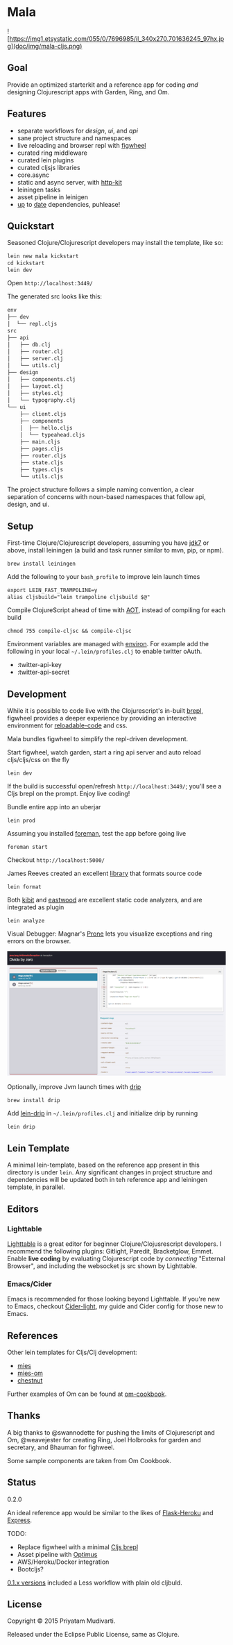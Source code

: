 Mala
=====

![https://img1.etsystatic.com/055/0/7696985/il_340x270.701636245_97hx.jpg](doc/img/mala-cljs.png)

## Goal

Provide an optimized starterkit and a reference app for coding _and_ designing Clojurescript apps with Garden, Ring, and Om.

## Features

- separate workflows for _design_, _ui_, and _api_
- sane project structure and namespaces
- live reloading and browser repl with [figwheel](https://github.com/bhauman/lein-figwheel)
- curated ring middleware
- curated lein plugins
- curated cljsjs libraries
- core.async
- static and async server, with [http-kit](http://www.http-kit.org)
- leiningen tasks
- asset pipeline in leinigen
- [up](http://swannodette.github.io/2014/12/22/waitin/) to [date](https://github.com/omcljs/om/blob/master/CHANGES.md)
dependencies, puhlease!

## Quickstart

Seasoned Clojure/Clojurescript developers may install the template, like so:

    lein new mala kickstart
    cd kickstart
    lein dev

Open `http://localhost:3449/`

The generated src looks like this:

    env
    ├── dev
    │  └── repl.cljs
    src
    ├── api
    │   ├── db.clj
    │   ├── router.clj
    │   ├── server.clj
    │   └── utils.clj
    ├── design
    │   ├── components.clj
    │   ├── layout.clj
    │   ├── styles.clj
    │   └── typography.clj
    └── ui
        ├── client.cljs
        ├── components
        │  ├── hello.cljs
        │  └── typeahead.cljs
        ├── main.cljs
        ├── pages.cljs
        ├── router.cljs
        ├── state.cljs
        ├── types.cljs
        └── utils.cljs

The project structure follows a simple naming convention, a clear separation of concerns with noun-based namespaces
that follow api, design, and ui.

## Setup

First-time Clojure/Clojurescript developers, assuming you have [jdk7](http://www.oracle.com/technetwork/java/javase/downloads/jdk8-downloads-2133151.html) or above, install leiningen (a build and task runner similar to mvn, pip, or npm).
 
    brew install leiningen

Add the following to your `bash_profile` to improve lein launch times

    export LEIN_FAST_TRAMPOLINE=y
    alias cljsbuild="lein trampoline cljsbuild $@"

Compile ClojureScript ahead of time with [AOT](http://swannodette.github.io/2014/12/22/waitin/), instead of compiling for each build

    chmod 755 compile-cljsc && compile-cljsc

Environment variables are managed with [environ](https://github.com/weavejester/environ). For example add the
following in your local `~/.lein/profiles.clj` to enable twitter oAuth.

- :twitter-api-key
- :twitter-api-secret

## Development

While it is possible to code live with the Clojurescript's in-built [brepl](https://github.com/clojure/clojurescript/wiki/The-REPL-and-Evaluation-Environments#browser-as-evaluation-environment), figwheel provides a deeper experience by providing an
interactive environment for [reloadable-code](https://github.com/bhauman/lein-figwheel#writing-reloadable-code) and css.

Mala bundles figwheel to simplify the repl-driven development.

Start figwheel, watch garden, start a ring api server and auto reload cljs/cljs/css on the fly

    lein dev

If the build is successful open/refresh `http://localhost:3449/`; you'll see a Cljs brepl on the prompt. Enjoy live coding!

Bundle entire app into an uberjar

    lein prod

Assuming you installed [foreman](https://github.com/ddollar/foreman), test the app before going live

    foreman start
    
Checkout `http://localhost:5000/`

James Reeves created an excellent [library](https://github.com/weavejester/cljfmt) that formats source code

    lein format

Both [kibit](https://github.com/jonase/kibit) and [eastwood](https://github.com/jonase/eastwood) are excellent
static code analyzers, and are integrated as plugin

    lein analyze

Visual Debugger: Magnar's [Prone](https://github.com/magnars/prone) lets you visualize exceptions and ring errors on the browser.

![](doc/img/browser-debug.png)

Optionally, improve Jvm launch times with [drip](https://github.com/ninjudd/drip)

    brew install drip

Add [lein-drip](https://github.com/josteink/lein-drip) in `~/.lein/profiles.clj` and initialize drip by running

    lein drip

## Lein Template

A minimal lein-template, based on the reference app present in this directory is under `lein`. Any significant changes in project structure and dependencies will be updated both in teh reference app and leiningen template, in parallel.

## Editors

### Lighttable

[Lighttable](http://www.lighttable.com) is a great editor for beginner Clojure/Clojusrescript developers.
I recommend the following plugins: Gitlight, Paredit, Bracketglow, Emmet. Enable **live coding** by evaluating
Clojurescript code by _connecting_ "External Browser", and including the websocket js src shown by Lighttable.

### Emacs/Cider

Emacs is recommended for those looking beyond Lighttable. If you're new to Emacs, checkout
[Cider-light](https://github.com/priyatam/cider-light), my guide and Cider config for those new to Emacs. 

## References

Other lein templates for Cljs/Clj development:

- [mies](https://github.com/swannodette/mies)
- [mies-om](https://github.com/swannodette/mies-om)
- [chestnut](https://github.com/plexus/chestnut)

Further examples of Om can be found at [om-cookbook](https://github.com/omcljs/om-cookbook).

## Thanks

A big thanks to @swannodette for pushing the limits of Clojurescript and Om, @weavejester for creating Ring,
Joel Holbrooks for garden and secretary, and Bhauman for fighweel.

Some sample components are taken from Om Cookbook.

## Status

0.2.0

An ideal reference app would be similar to the likes of [Flask-Heroku](https://github.com/zachwill/flask_heroku)
and [Express](https://github.com/madhums/node-express-mongoose-demo).

TODO:

- Replace figwheel with a minimal [Cljs brepl](https://github.com/swannodette/mies/commit/d2da9f032e6a6e23f4eb598b5131209bda5f04c1)
- Asset pipeline with [Optimus](https://github.com/magnars/optimus)
- AWS/Heroku/Docker integration
- Bootcljs?

[0.1.x versions](https://github.com/priyatam/mala/tree/hybrid) included a Less workflow with plain old cljbuld.

## License

Copyright © 2015 Priyatam Mudivarti.

Released under the Eclipse Public License, same as Clojure.
